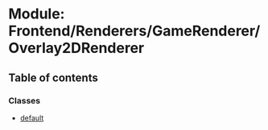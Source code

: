 # Module: Frontend/Renderers/GameRenderer/Overlay2DRenderer

## Table of contents

### Classes

- [default](../classes/Frontend_Renderers_GameRenderer_Overlay2DRenderer.default.md)
